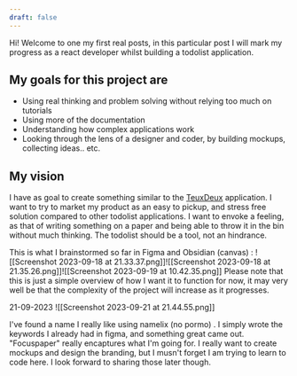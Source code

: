 ```yaml
---
draft: false
---
```


Hi! Welcome to one my first real posts, in this particular post I will mark my progress as a react developer whilst building a todolist application.

## My goals for this project are

- Using real thinking and problem solving without relying too much on tutorials 
- Using more of the documentation
- Understanding how complex applications work
- Looking through the lens of a designer and coder, by building mockups, collecting ideas.. etc.

## My vision

I have as goal to create something similar to the [TeuxDeux](https://teuxdeux.com/home) application. I want to try to market my product as an easy to pickup, and stress free solution compared to other todolist applications. I want to envoke a feeling, as that of writing something on a paper and being able to throw it in the bin without much thinking. The todolist should be a tool, not an hindrance.

This is what I brainstormed so far in Figma and Obsidian (canvas) : 
![[Screenshot 2023-09-18 at 21.33.37.png]]![[Screenshot 2023-09-18 at 21.35.26.png]]![[Screenshot 2023-09-19 at 10.42.35.png]]
Please note that this is just a simple overview of how I want it to function for now, it may very well be that the complexity of the project will increase as it progresses.

21-09-2023
![[Screenshot 2023-09-21 at 21.44.55.png]]

I've found a name I really like using namelix (no pormo) . I simply wrote the keywords I already had in figma, and something great came out. "Focuspaper" really encaptures what I'm going for. I really want to create mockups and design the branding, but I musn't forget I am trying to learn to code here. I look forward to sharing those later though. 